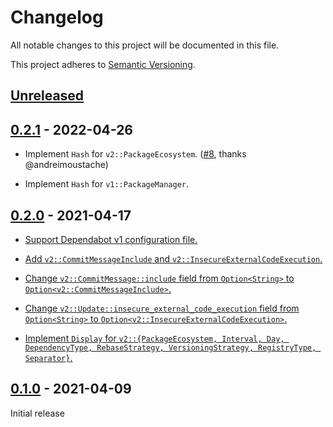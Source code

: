 # Changelog

All notable changes to this project will be documented in this file.

This project adheres to [Semantic Versioning](https://semver.org).

<!--
Note: In this file, do not use the hard wrap in the middle of a sentence for compatibility with GitHub comment style markdown rendering.
-->

## [Unreleased]

## [0.2.1] - 2022-04-26

- Implement `Hash` for `v2::PackageEcosystem`. ([#8](https://github.com/taiki-e/dependabot-config/pull/8), thanks @andreimoustache)

- Implement `Hash` for `v1::PackageManager`.

## [0.2.0] - 2021-04-17

- [Support Dependabot v1 configuration file.](https://github.com/taiki-e/dependabot-config/pull/3)

- [Add `v2::CommitMessageInclude` and `v2::InsecureExternalCodeExecution`.](https://github.com/taiki-e/dependabot-config/pull/3)

- [Change `v2::CommitMessage::include` field from `Option<String>` to `Option<v2::CommitMessageInclude>`.](https://github.com/taiki-e/dependabot-config/pull/3)

- [Change `v2::Update::insecure_external_code_execution` field from `Option<String>` to `Option<v2::InsecureExternalCodeExecution>`.](https://github.com/taiki-e/dependabot-config/pull/3)

- [Implement `Display` for `v2::{PackageEcosystem, Interval, Day, DependencyType, RebaseStrategy, VersioningStrategy, RegistryType, Separator}`.](https://github.com/taiki-e/dependabot-config/pull/3)

## [0.1.0] - 2021-04-09

Initial release

[Unreleased]: https://github.com/taiki-e/dependabot-config/compare/v0.2.1...HEAD
[0.2.1]: https://github.com/taiki-e/dependabot-config/compare/v0.2.0...v0.2.1
[0.2.0]: https://github.com/taiki-e/dependabot-config/compare/v0.1.0...v0.2.0
[0.1.0]: https://github.com/taiki-e/dependabot-config/releases/tag/v0.1.0
